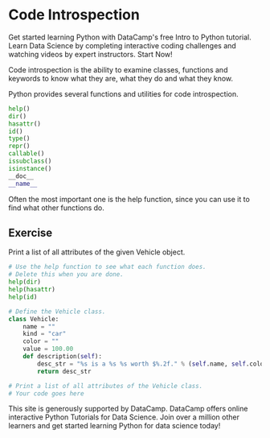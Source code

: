 # Code Introspection


Get started learning Python with DataCamp's free Intro to Python tutorial. Learn Data Science by completing interactive coding challenges and watching videos by expert instructors. Start Now!

Code introspection is the ability to examine classes, functions and keywords to know what they are, what they do and what they know.

Python provides several functions and utilities for code introspection.

```python
help()
dir() 
hasattr() 
id() 
type() 
repr() 
callable() 
issubclass() 
isinstance() 
__doc__ 
__name__
```

Often the most important one is the help function, since you can use it to find what other functions do.

## Exercise

Print a list of all attributes of the given Vehicle object.

```python
# Use the help function to see what each function does.
# Delete this when you are done.
help(dir)
help(hasattr)
help(id)

# Define the Vehicle class.
class Vehicle:
    name = ""
    kind = "car"
    color = ""
    value = 100.00
    def description(self):
        desc_str = "%s is a %s %s worth $%.2f." % (self.name, self.color, self.kind, self.value)
        return desc_str

# Print a list of all attributes of the Vehicle class.
# Your code goes here
```

This site is generously supported by DataCamp. DataCamp offers online interactive Python Tutorials for Data Science. Join over a million other learners and get started learning Python for data science today!
